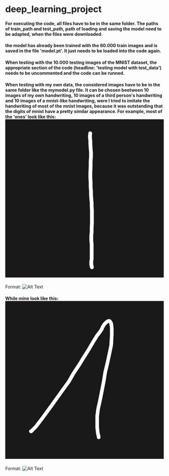 # deep_learning_project

#### For executing the code, all files have to be in the same folder. The paths of train_path and test_path, path of loading and saving the model need to be adapted, when the files were downloaded.
#### the model has already been trained with the 60.000 train images and is saved in the file 'model.pt'. It just needs to be loaded into the code again.
#### When testing with the 10.000 testing images of the MNIST dataset, the appropriate section of the code (headline: 'testing model with test_data') needs to be uncommented and the code can be runned.
#### When testing with my own data, the considered images have to be in the same folder like the mymodel.py file. It can be chosen beetween 10 images of my own handwriting, 10 images of a third person's handwriting and 10 images of a mnist-like handwriting, were I tried to imitate the handwriting of most of the mnist images, because it was outstanding that the digits of mnist have a pretty similar appearance. For example, most of the 'ones' look like this: ![MNIST One](/dl_project/M1.jpg)
Format: ![Alt Text](url)
#### While mine look like this: ![My One](/dl_project/L1.jpg)
Format: ![Alt Text](url)

